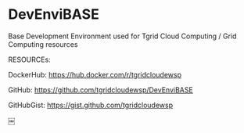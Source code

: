 # DevEnviBASE
Base Development Environment used for Tgrid Cloud Computing / Grid Computing resources




RESOURCEs:

DockerHub: https://hub.docker.com/r/tgridcloudewsp

GitHub: https://github.com/tgridcloudewsp/DevEnviBASE

GitHubGist: https://gist.github.com/tgridcloudewsp

￼

